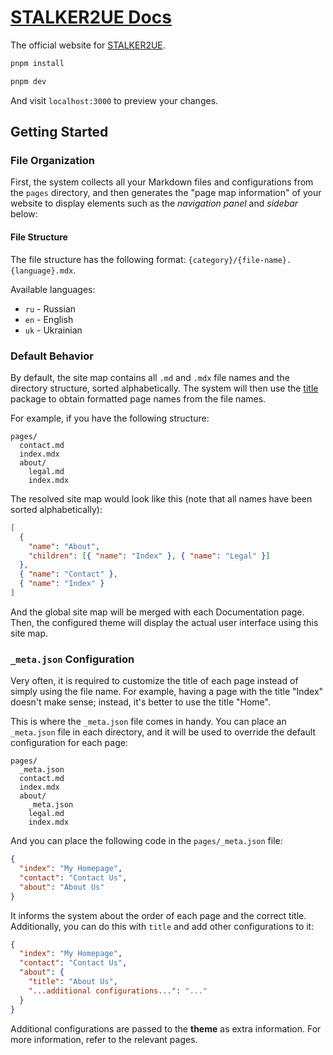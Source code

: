 # [STALKER2UE Docs](https://s2ue.org)

The official website for [STALKER2UE](https://s2ue.org).

```bash
pnpm install
```

```bash
pnpm dev
```

And visit `localhost:3000` to preview your changes.

## Getting Started

### File Organization

First, the system collects all your Markdown files and configurations from the `pages` directory, and then generates the "page map information" of your website to display elements such as the _navigation panel_ and _sidebar_ below:

#### File Structure

The file structure has the following format: `{category}/{file-name}.{language}.mdx`.

Available languages:

- `ru` - Russian
- `en` - English
- `uk` - Ukrainian

### Default Behavior

By default, the site map contains all `.md` and `.mdx` file names and the directory structure, sorted alphabetically. The system will then use the [title](https://github.com/vercel/title) package to obtain formatted page names from the file names.

For example, if you have the following structure:

```text
pages/
  contact.md
  index.mdx
  about/
    legal.md
    index.mdx
```

The resolved site map would look like this (note that all names have been sorted alphabetically):

```json
[
  {
    "name": "About",
    "children": [{ "name": "Index" }, { "name": "Legal" }]
  },
  { "name": "Contact" },
  { "name": "Index" }
]
```

And the global site map will be merged with each Documentation page. Then, the configured theme will display the actual user interface using this site map.

### `_meta.json` Configuration

Very often, it is required to customize the title of each page instead of simply using the file name. For example, having a page with the title "Index" doesn't make sense; instead, it's better to use the title "Home".

This is where the `_meta.json` file comes in handy. You can place an `_meta.json` file in each directory, and it will be used to override the default configuration for each page:

```text
pages/
  _meta.json
  contact.md
  index.mdx
  about/
    _meta.json
    legal.md
    index.mdx
```

And you can place the following code in the `pages/_meta.json` file:

```json filename="pages/_meta.json"
{
  "index": "My Homepage",
  "contact": "Contact Us",
  "about": "About Us"
}
```

It informs the system about the order of each page and the correct title. Additionally, you can do this with `title` and add other configurations to it:

```json filename="pages/_meta.json"
{
  "index": "My Homepage",
  "contact": "Contact Us",
  "about": {
    "title": "About Us",
    "...additional configurations...": "..."
  }
}
```

Additional configurations are passed to the **theme** as extra information. For more information, refer to the relevant pages.
